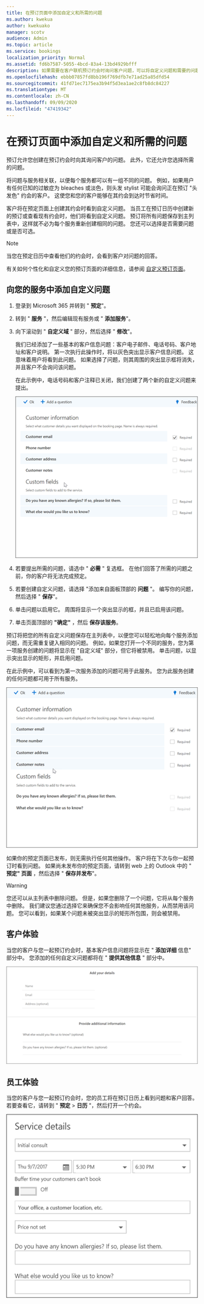 ```yaml
---
title: 在预订页面中添加自定义和所需的问题
ms.author: kwekua
author: kwekuako
manager: scotv
audience: Admin
ms.topic: article
ms.service: bookings
localization_priority: Normal
ms.assetid: fd6b7587-5055-4bcd-83a4-13bd4929bfff
description: 如果需要在客户联机预订约会时询问客户问题，可以将自定义问题和需要的问题添加到 "预定" 页面。
ms.openlocfilehash: ebbb07857fd8bb196f769dfb7e71ad25a85dfd54
ms.sourcegitcommit: 41fd71ec7175ea3b94f5d3ea1ae2c8fb8dc84227
ms.translationtype: MT
ms.contentlocale: zh-CN
ms.lasthandoff: 09/09/2020
ms.locfileid: "47419342"
---
```

# <a name="add-custom-and-required-questions-to-the-booking-page"></a>在预订页面中添加自定义和所需的问题

预订允许您创建在预订约会时向其询问客户的问题。 此外，它还允许您选择所需的问题。

将问题与服务相关联，以便每个服务都可以有一组不同的问题。 例如，如果用户有任何已知的过敏症为 bleaches 或淡色，则头发 stylist 可能会询问正在预订 "头发色" 约会的客户。 这使您和您的客户能够在其约会到达时节省时间。

客户将在预定页面上创建其约会时看到自定义问题。 当员工在预订日历中创建新的预订或查看现有约会时，他们将看到自定义问题。 预订将所有问题保存到主列表中，这样就不必为每个服务重新创建相同的问题。 您还可以选择是否需要问题或是否可选。

> [!NOTE]
> 当您在预定日历中查看他们的约会时，会看到客户对问题的回答。

有关如何个性化和自定义您的预订页面的详细信息，请参阅 [自定义预订页面](customize-booking-page.md)。

## <a name="add-custom-questions-to-your-services"></a>向您的服务中添加自定义问题

1. 登录到 Microsoft 365 并转到 " **预定**"。

1. 转到 " **服务** "，然后编辑现有服务或 " **添加服务**"。

1. 向下滚动到 " **自定义域** " 部分，然后选择 " **修改**"。

   我们已经添加了一些基本的客户信息问题：客户电子邮件、电话号码、客户地址和客户说明。 第一次执行此操作时，将以灰色突出显示客户信息问题。 这意味着用户将看到此问题。 如果选择了问题，则其周围的突出显示框将消失，并且客户不会询问该问题。

   在此示例中，电话号码和客户注释已关闭，我们创建了两个新的自定义问题来提出。

   ![自定义问题屏幕的图像](../media/bookings-questions-custom-fields.png)

1. 若要提出所需的问题，请选中 " **必需** " 复选框。 在他们回答了所需的问题之前，你的客户将无法完成预定。

1. 若要创建自定义问题，请选择 "添加来自面板顶部的 **问题** "。 编写你的问题，然后选择 " **保存**"。

1. 单击问题以启用它。 周围将显示一个突出显示的框，并且已启用该问题。

1. 单击页面顶部的 **"确定"** ，然后 **保存该服务**。

预订将把您的所有自定义问题保存在主列表中，以便您可以轻松地向每个服务添加问题，而无需重复键入相同的问题。 例如，如果您打开一个不同的服务，您为第一项服务创建的问题将显示在 "自定义域" 部分，但它将被禁用。 单击问题，以显示突出显示的矩形，并启用问题。

在此示例中，可以看到为第一次服务添加的问题可用于此服务。 您为此服务创建的任何问题都可用于所有服务。

   ![为多个服务显示的问题的图像](../media/bookings-questions-services.png)

如果你的预定页面已发布，则无需执行任何其他操作。 客户将在下次与你一起预订时看到问题。 如果尚未发布你的预定页面，请转到 web 上的 Outlook 中的 " **预定" 页面** ，然后选择 " **保存并发布**"。

> [!WARNING]
> 您还可以从主列表中删除问题。 但是，如果您删除了一个问题，它将从每个服务中删除。 我们建议您通过选择它来确保您不会影响任何其他服务，从而禁用该问题。 您可以看到，如果某个问题未被突出显示的矩形所包围，则会被禁用。

## <a name="customer-experience"></a>客户体验

当您的客户与您一起预订约会时，基本客户信息问题将显示在 " **添加详细** 信息" 部分中。 您添加的任何自定义问题都将在 " **提供其他信息** " 部分中。

![启用问题时客户看到的图像](../media/bookings-questions-customer.png)

## <a name="staff-experience"></a>员工体验

当您的客户与您一起预订约会时，您的员工将在预订日历上看到问题和客户回答。 若要查看它，请转到 " **预定** \> **日历** "，然后打开一个约会。

![启用问题时查看的员工的形象](../media/bookings-questions-staff.png)
